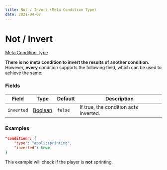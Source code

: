 ```yaml
---
title: Not / Invert (Meta Condition Type)
date: 2021-04-07
---
```


# Not / Invert

[Meta Condition Type](../meta_condition_types.md)

**There is no meta condition to invert the results of another condition.** However, **every** condition supports the following field, which can be used to achieve the same:

### Fields

Field      | Type                                | Default | Description
-----------|-------------------------------------|---------|------------
`inverted` | [Boolean](../data_types/boolean.md) | `false` | If true, the condition acts inverted.

### Examples

```json
"condition": {
    "type": "apoli:sprinting",
    "inverted": true
}
```

This example will check if the player is **not** sprinting.
